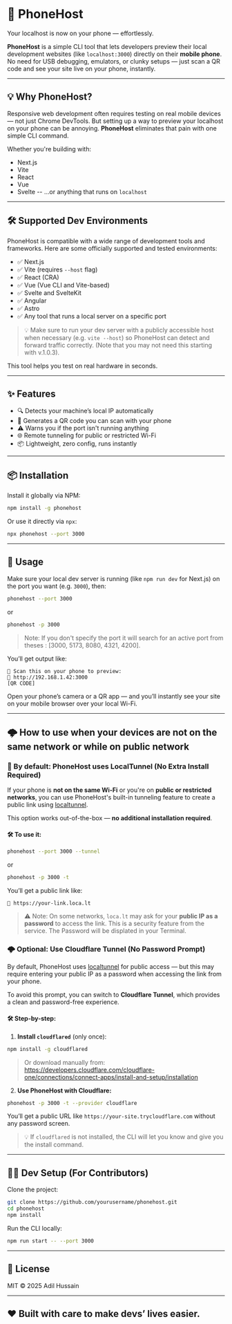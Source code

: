 # 📱 PhoneHost

Your localhost is now on your phone — effortlessly.

**PhoneHost** is a simple CLI tool that lets developers preview their local development websites (like `localhost:3000`) directly on their **mobile phone**. No need for USB debugging, emulators, or clunky setups — just scan a QR code and see your site live on your phone, instantly.

---

## 💡 Why PhoneHost?

Responsive web development often requires testing on real mobile devices — not just Chrome DevTools. But setting up a way to preview your localhost on your phone can be annoying. **PhoneHost** eliminates that pain with one simple CLI command.

Whether you're building with:
- Next.js
- Vite
- React
- Vue
- Svelte
-- ...or anything that runs on `localhost`

---

## 🛠️ Supported Dev Environments

PhoneHost is compatible with a wide range of development tools and frameworks. Here are some officially supported and tested environments:

- ✅ Next.js
- ✅ Vite (requires `--host` flag)
- ✅ React (CRA)
- ✅ Vue (Vue CLI and Vite-based)
- ✅ Svelte and SvelteKit
- ✅ Angular
- ✅ Astro
- ✅ Any tool that runs a local server on a specific port

> 💡 Make sure to run your dev server with a publicly accessible host when necessary (e.g. `vite --host`) so PhoneHost can detect and forward traffic correctly. (Note that you may not need this starting with v.1.0.3).

This tool helps you test on real hardware in seconds.

---

## ✨ Features

- 🔍 Detects your machine’s local IP automatically
- 📱 Generates a QR code you can scan with your phone
- ⚠️ Warns you if the port isn't running anything
- 🌐 Remote tunneling for public or restricted Wi-Fi
- 📦 Lightweight, zero config, runs instantly

---

## 📦 Installation

Install it globally via NPM:

```bash
npm install -g phonehost
```

Or use it directly via `npx`:

```bash
npx phonehost --port 3000
```

---

## 🚀 Usage

Make sure your local dev server is running (like `npm run dev` for Next.js) on the port you want (e.g. `3000`), then:

```bash
phonehost --port 3000
```
or
```bash
phonehost -p 3000
```

> Note: If you don't specify the port it will search for an active port from theses : [3000, 5173, 8080, 4321, 4200].

You’ll get output like:

```
📱 Scan this on your phone to preview:
🔗 http://192.168.1.42:3000
[QR CODE]
```

Open your phone’s camera or a QR app — and you’ll instantly see your site on your mobile browser over your local Wi-Fi.

---
## 🌩️ How to use when your devices are not on the same network or while on public network

### 🔌 By default: PhoneHost uses LocalTunnel (No Extra Install Required)

If your phone is **not on the same Wi-Fi** or you're on **public or restricted networks**, you can use PhoneHost's built-in tunneling feature to create a public link using [localtunnel](https://theboroer.github.io/localtunnel-www/).

This option works out-of-the-box — **no additional installation required**.

#### 🛠️ To use it:

```bash
phonehost --port 3000 --tunnel
```
or
```bash
phonehost -p 3000 -t
```

You’ll get a public link like:

```
🔗 https://your-link.loca.lt
```

> ⚠️ Note: On some networks, `loca.lt` may ask for your **public IP as a password** to access the link. This is a security feature from the service. The Password will be displated in your Terminal.

### 🌩️ Optional: Use Cloudflare Tunnel (No Password Prompt)

By default, PhoneHost uses [localtunnel](https://theboroer.github.io/localtunnel-www/) for public access — but this may require entering your public IP as a password when accessing the link from your phone.

To avoid this prompt, you can switch to **Cloudflare Tunnel**, which provides a clean and password-free experience.

#### 🛠️ Step-by-step:

1. **Install `cloudflared`** (only once):

```bash
npm install -g cloudflared
```

> Or download manually from: https://developers.cloudflare.com/cloudflare-one/connections/connect-apps/install-and-setup/installation

2. **Use PhoneHost with Cloudflare:**

```bash
phonehost -p 3000 -t --provider cloudflare
```

You’ll get a public URL like `https://your-site.trycloudflare.com` without any password screen.

> 💡 If `cloudflared` is not installed, the CLI will let you know and give you the install command.

---

## 🧑‍💻 Dev Setup (For Contributors)

Clone the project:

```bash
git clone https://github.com/yourusername/phonehost.git
cd phonehost
npm install
```

Run the CLI locally:

```bash
npm run start -- --port 3000
```

---

## 📜 License

MIT © 2025 Adil Hussain

---

## ❤️ Built with care to make devs’ lives easier.
